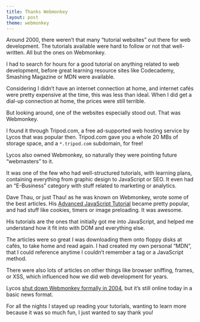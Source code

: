 ```yaml
---
title: Thanks Webmonkey
layout: post
theme: webmonkey
---
```


Around 2000, there weren’t that many “tutorial websites” out there for web development. The tutorials available were hard to follow or not that well-written. All but the ones on Webmonkey.

I had to search for hours for a good tutorial on anything related to web development, before great learning resource sites like Codecademy, Smashing Magazine or MDN were available.

Considering I didn’t have an internet connection at home, and internet cafés were pretty expensive at the time, this was less than ideal. When I did get a dial-up connection at home, the prices were still terrible.

But looking around, one of the websites especially stood out. That was Webmonkey.

I found it through Tripod.com, a free ad-supported web hosting service by Lycos that was popular then. Tripod.com gave you a whole 20 MBs of storage space, and a `*.tripod.com` subdomain, for free!

Lycos also owned Webmonkey, so naturally they were pointing future “webmasters” to it.

It was one of the few who had well-structured tutorials, with learning plans, containing everything from graphic design to JavaScript or SEO. It even had an “E-Business” category with stuff related to marketing or analytics.

Dave Thau, or just Thau! as he was known on Webmonkey, wrote some of the best articles. His [Advanced JavaScript Tutorial](https://web.archive.org/web/20010602040619/http://hotwired.lycos.com/webmonkey/programming/javascript/tutorials/tutorial2.html) became pretty popular, and had stuff like cookies, timers or image preloading. It was awesome.

His tutorials are the ones that initially got me into JavaScript, and helped me understand how it fit into with DOM and everything else.

The articles were so great I was downloading them onto floppy disks at cafés, to take home and read again. I had created my own personal “MDN”, that I could reference anytime I couldn’t remember a tag or a JavaScript method.

There were also lots of articles on other things like browser sniffing, frames, or XSS, which influenced how we did web development for years.

Lycos [shut down Webmonkey formally in 2004](http://archive.wired.com/techbiz/it/news/2004/02/62300), but it’s still online today in a basic news format.

For all the nights I stayed up reading your tutorials, wanting to learn more because it was so much fun, I just wanted to say thank you!

